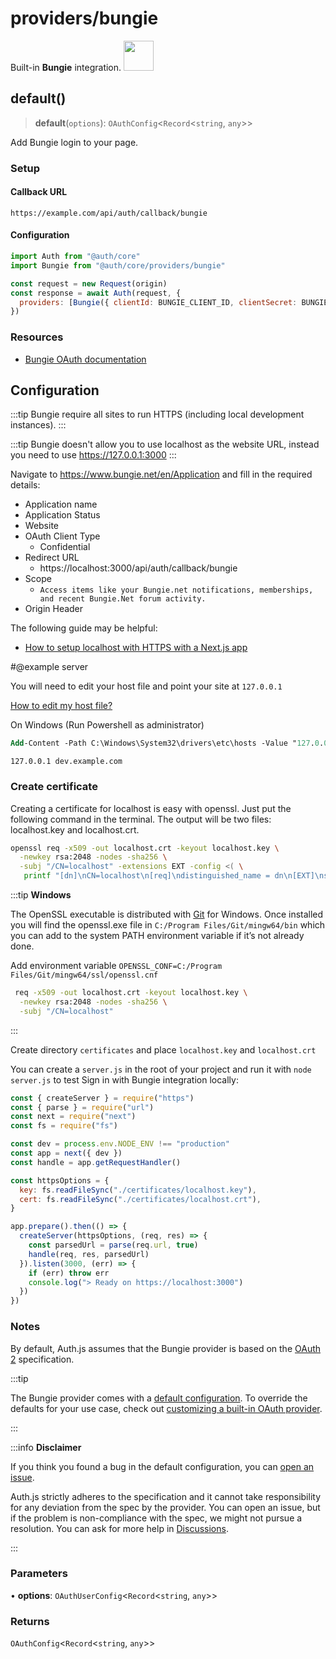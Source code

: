 # providers/bungie

<div style={{backgroundColor: "#000", display: "flex", justifyContent: "space-between", color: "#fff", padding: 16}}>
<span>Built-in <b>Bungie</b> integration.</span>
<a href="https://bungie.net/">
  <img style={{display: "block"}} src="https://authjs.dev/img/providers/bungie.svg" height="48" width="48"/>
</a>
</div>

## default()

> **default**(`options`): `OAuthConfig`\<`Record`\<`string`, `any`\>\>

Add Bungie login to your page.

### Setup

#### Callback URL
```
https://example.com/api/auth/callback/bungie
```

#### Configuration
```js
import Auth from "@auth/core"
import Bungie from "@auth/core/providers/bungie"

const request = new Request(origin)
const response = await Auth(request, {
  providers: [Bungie({ clientId: BUNGIE_CLIENT_ID, clientSecret: BUNGIE_CLIENT_SECRET, headers: { "X-API-Key": BUNGIE_API_KEY } })],
})
```

### Resources

 - [Bungie OAuth documentation](https://github.com/Bungie-net/api/wiki/OAuth-Documentation)

## Configuration

:::tip
Bungie require all sites to run HTTPS (including local development instances).
:::

:::tip
Bungie doesn't allow you to use localhost as the website URL, instead you need to use https://127.0.0.1:3000
:::

Navigate to https://www.bungie.net/en/Application and fill in the required details:

- Application name
- Application Status
- Website
- OAuth Client Type
  - Confidential
- Redirect URL
  - https://localhost:3000/api/auth/callback/bungie
- Scope
  - `Access items like your Bungie.net notifications, memberships, and recent Bungie.Net forum activity.`
- Origin Header

The following guide may be helpful:

- [How to setup localhost with HTTPS with a Next.js app](https://medium.com/@anMagpie/secure-your-local-development-server-with-https-next-js-81ac6b8b3d68)

#@example server

You will need to edit your host file and point your site at `127.0.0.1`

[How to edit my host file?](https://phoenixnap.com/kb/how-to-edit-hosts-file-in-windows-mac-or-linux)

On Windows (Run Powershell as administrator)

```ps
Add-Content -Path C:\Windows\System32\drivers\etc\hosts -Value "127.0.0.1`tdev.example.com" -Force
```

```
127.0.0.1 dev.example.com
```

### Create certificate

Creating a certificate for localhost is easy with openssl. Just put the following command in the terminal. The output will be two files: localhost.key and localhost.crt.

```bash
openssl req -x509 -out localhost.crt -keyout localhost.key \
  -newkey rsa:2048 -nodes -sha256 \
  -subj "/CN=localhost" -extensions EXT -config <( \
   printf "[dn]\nCN=localhost\n[req]\ndistinguished_name = dn\n[EXT]\nsubjectAltName=DNS:localhost\nkeyUsage=digitalSignature\nextendedKeyUsage=serverAuth")
```

:::tip
**Windows**

The OpenSSL executable is distributed with [Git](https://git-scm.com/download/win]9) for Windows.
Once installed you will find the openssl.exe file in `C:/Program Files/Git/mingw64/bin` which you can add to the system PATH environment variable if it’s not already done.

Add environment variable `OPENSSL_CONF=C:/Program Files/Git/mingw64/ssl/openssl.cnf`

```bash
 req -x509 -out localhost.crt -keyout localhost.key \
  -newkey rsa:2048 -nodes -sha256 \
  -subj "/CN=localhost"
```

:::

Create directory `certificates` and place `localhost.key` and `localhost.crt`

You can create a `server.js` in the root of your project and run it with `node server.js` to test Sign in with Bungie integration locally:

```js
const { createServer } = require("https")
const { parse } = require("url")
const next = require("next")
const fs = require("fs")

const dev = process.env.NODE_ENV !== "production"
const app = next({ dev })
const handle = app.getRequestHandler()

const httpsOptions = {
  key: fs.readFileSync("./certificates/localhost.key"),
  cert: fs.readFileSync("./certificates/localhost.crt"),
}

app.prepare().then(() => {
  createServer(httpsOptions, (req, res) => {
    const parsedUrl = parse(req.url, true)
    handle(req, res, parsedUrl)
  }).listen(3000, (err) => {
    if (err) throw err
    console.log("> Ready on https://localhost:3000")
  })
})
```

### Notes

By default, Auth.js assumes that the Bungie provider is
based on the [OAuth 2](https://www.rfc-editor.org/rfc/rfc6749.html) specification.

:::tip

The Bungie provider comes with a [default configuration](https://github.com/nextauthjs/next-auth/blob/main/packages/core/src/providers/bungie.ts).
To override the defaults for your use case, check out [customizing a built-in OAuth provider](https://authjs.dev/guides/providers/custom-provider#override-default-options).

:::

:::info **Disclaimer**

If you think you found a bug in the default configuration, you can [open an issue](https://authjs.dev/new/provider-issue).

Auth.js strictly adheres to the specification and it cannot take responsibility for any deviation from
the spec by the provider. You can open an issue, but if the problem is non-compliance with the spec,
we might not pursue a resolution. You can ask for more help in [Discussions](https://authjs.dev/new/github-discussions).

:::

### Parameters

• **options**: `OAuthUserConfig`\<`Record`\<`string`, `any`\>\>

### Returns

`OAuthConfig`\<`Record`\<`string`, `any`\>\>
